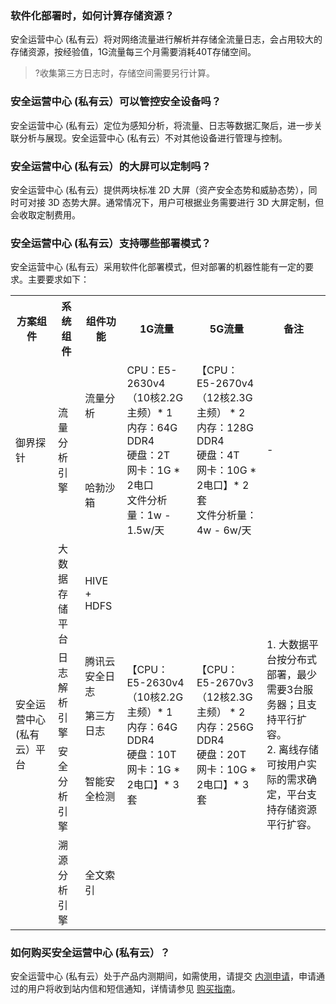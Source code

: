 ### 软件化部署时，如何计算存储资源？
安全运营中心 (私有云）将对网络流量进行解析并存储全流量日志，会占用较大的存储资源，按经验值，1G流量每三个月需要消耗40T存储空间。
>?收集第三方日志时，存储空间需要另行计算。

### 安全运营中心 (私有云）可以管控安全设备吗？
安全运营中心 (私有云）定位为感知分析，将流量、日志等数据汇聚后，进一步关联分析与展现。安全运营中心 (私有云）不对其他设备进行管理与控制。

### 安全运营中心 (私有云）的大屏可以定制吗？
安全运营中心 (私有云）提供两块标准 2D 大屏（资产安全态势和威胁态势），同时可对接 3D 态势大屏。通常情况下，用户可根据业务需要进行 3D 大屏定制，但会收取定制费用。

### 安全运营中心 (私有云）支持哪些部署模式？
安全运营中心 (私有云）采用软件化部署模式，但对部署的机器性能有一定的要求。主要要求如下：
<table>
<tr>
<th>方案组件</th>
<th>系统组件</th>
<th>组件功能</th>
<th>1G流量</th>
<th>5G流量</th>
<th>备注</th>
</tr>

<tr>
<td rowspan=2>御界探针</td>
<td rowspan=2>流量分析引擎</td>
<td>流量分析</td>
<td rowspan=2>CPU：E5-2630v4（10核2.2G主频）* 1<br>内存：64G DDR4<br>硬盘：2T<br>网卡：1G * 2电口<br>文件分析量：1w - 1.5w/天</td>
<td rowspan=2>【CPU：E5-2670v4（12核2.3G主频） * 2<br>内存：128G DDR4<br>硬盘：4T<br>网卡：10G * 2电口】* 2套<br>文件分析量：4w - 6w/天</td>
<td rowspan=2>-</td>
</tr>

<tr>
<td>哈勃沙箱</td>
</tr>

<tr>
<td rowspan=5>安全运营中心 (私有云）平台</td>
<td>大数据存储平台</td>
<td>HIVE + HDFS</td>
<td rowspan=5>【CPU：E5-2630v4（10核2.2G主频）* 1<br>内存：64G DDR4<br>硬盘：10T<br>网卡：1G * 2电口】* 3套<br></td>
<td rowspan=5>【CPU：E5-2670v3（12核2.3G主频） * 2<br>内存：256G DDR4<br>硬盘：20T<br>网卡：10G * 2电口】* 3套<br></td>
<td rowspan=5>1. 大数据平台按分布式部署，最少需要3台服务器；且支持平行扩容。<br>2. 离线存储可按用户实际的需求确定，平台支持存储资源平行扩容。</td>
</tr>

<tr>
<td rowspan=2>日志解析引擎</td>
<td>腾讯云安全日志</td>
</tr>

<tr>
<td>第三方日志</td>
</tr>

<tr>
<td>安全分析引擎</td>
<td>智能安全检测</td>
</tr>

<tr>
<td>溯源分析引擎</td>
<td>全文索引</td>
</tr>
</table>

### 如何购买安全运营中心 (私有云）？
安全运营中心 (私有云）处于产品内测期间，如需使用，请提交 [内测申请](https://cloud.tencent.com/apply/p/ytn4yqr036)，申请通过的用户将收到站内信和短信通知，详情请参见 [购买指南](https://cloud.tencent.com/document/product/1011/31147)。

